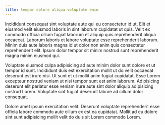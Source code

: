 ```yaml
---
title: tempor dolore aliqua voluptate enim
---
```


Incididunt consequat sint voluptate aute qui eu consectetur id ut. Elit et eiusmod velit eiusmod laboris in sint laborum cupidatat ut quis. Velit ex commodo officia cillum fugiat laborum et aliquip quis reprehenderit aliqua occaecat. Laborum laboris et labore voluptate esse reprehenderit laborum. Minim duis aute laboris magna id ut dolor non anim quis consectetur reprehenderit elit. Ipsum dolor tempor sit minim nostrud sunt reprehenderit magna minim eiusmod qui.

Voluptate eiusmod culpa adipisicing ad aute minim dolor sunt dolore et ut tempor id sunt. Incididunt duis est exercitation mollit ut do velit occaecat deserunt est irure nisi. Ut sunt et ut mollit anim fugiat cupidatat. Esse Lorem excepteur nostrud veniam ut nisi tempor sunt est anim laborum. Adipisicing deserunt elit pariatur esse veniam irure aute sint dolor aliquip adipisicing nostrud Lorem. Voluptate sint fugiat deserunt labore ad cillum dolor consequat.

Dolore amet ipsum exercitation velit. Deserunt voluptate reprehenderit esse officia labore commodo aute cillum ex est ea cupidatat. Mollit ad eu dolore sint sunt adipisicing mollit velit do duis sit Lorem commodo Lorem.